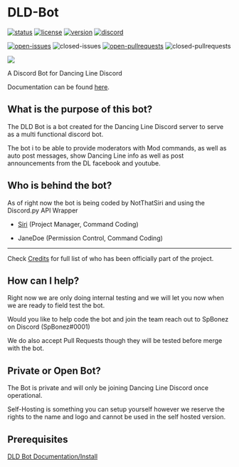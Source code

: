 # DLD-Bot
[![status](https://img.shields.io/badge/status-on_hold-yellow.svg?style=for-the-badge)](https://github.com/NotThatSiri/DLD-Bot/blob/master/VERSION)
[![license](https://img.shields.io/github/license/NotThatSiri/DLD-Bot.svg?style=for-the-badge)](https://github.com/NotThatSiri/DLD-Bot/blob/master/LICENSE)
[![version](https://img.shields.io/badge/version-0.0.1-orange.svg?style=for-the-badge)](https://github.com/NotThatSiri/DLD-Bot/blob/master/VERSION)
[![discord](https://img.shields.io/badge/Discord-Dancing%20Line%20Discord-blue.svg?style=for-the-badge&logo=discord)](https://discord.io/dancingline)

[![open-issues](https://img.shields.io/github/issues-raw/NotThatSiri/DLD-Bot.svg?style=for-the-badge)](https://github.com/spbonez/DLD-Bot/issues)
![closed-issues](https://img.shields.io/github/issues-closed-raw/NotThatSiri/DLD-Bot.svg?style=for-the-badge)
[![open-pullrequests](https://img.shields.io/github/issues-pr-raw/NotThatSiri/DLD-Bot.svg?style=for-the-badge)](https://github.com/NotThatSiri/DLD-Bot/pulls)
![closed-pullrequests](https://img.shields.io/github/issues-pr-closed-raw/NotThatSiri/DLD-Bot.svg?style=for-the-badge)

![](https://blobscdn.gitbook.com/v0/b/gitbook-28427.appspot.com/o/spaces%2F-LUO2qA87fRLhQcoAgi6%2Favatar.png?generation=1546929582237884&alt=media)

A Discord Bot for Dancing Line Discord

Documentation can be found [here](https://dld-bot.gitbook.io/documentation).

## What is the purpose of this bot?
The DLD Bot is a bot created for the Dancing Line Discord server to serve as a multi functional discord bot.

The bot i to be able to provide moderators with Mod commands, as well as auto post messages, show Dancing Line info as well as post announcements from the DL facebook and youtube. 

## Who is behind the bot?
As of right now the bot is being coded by NotThatSiri and using the Discord.py API Wrapper


- [Siri](https://github.com/NotThatSiri) (Project Manager, Command Coding)

- JaneDoe (Permission Control, Command Coding)

---
Check [Credits](/CREDITS) for full list of who has been officially part of the project.

## How can I help?
Right now we are only doing internal testing and we will let you now when we are ready to field test the bot.

Would you like to help code the bot and join the team reach out to SpBonez on Discord (SpBonez#0001)

We do also accept Pull Requests though they will be tested before merge with the bot.

## Private or Open Bot?
The Bot is private and will only be joining Dancing Line Discord once operational.

Self-Hosting is something you can setup yourself however we reserve the rights to the name and logo and cannot be used in the self hosted version.

## Prerequisites
[DLD Bot Documentation/Install](https://dld-bot.gitbook.io/documentation/code-documentation/install)

